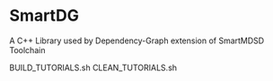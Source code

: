 # SmartDG
A C++ Library used by Dependency-Graph extension of SmartMDSD Toolchain


BUILD_TUTORIALS.sh
CLEAN_TUTORIALS.sh
